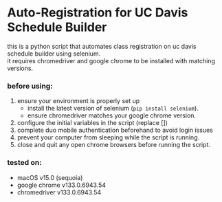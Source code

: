 # Auto-Registration for UC Davis Schedule Builder

this is a python script that automates class registration on uc davis schedule builder using selenium.  
it requires chromedriver and google chrome to be installed with matching versions.

### before using:
1. ensure your environment is properly set up
   - install the latest version of selenium (`pip install selenium`).
   - ensure chromedriver matches your google chrome version.
2. configure the initial variables in the script (replace [])
3. complete duo mobile authentication beforehand to avoid login issues
4. prevent your computer from sleeping while the script is running.
5. close and quit any open chrome browsers before running the script.

### tested on:
- macOS v15.0 (sequoia)
- google chrome v133.0.6943.54
- chromedriver v133.0.6943.54

